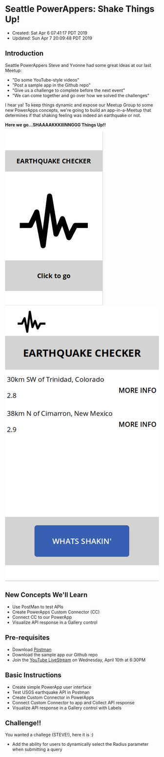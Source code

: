 # Seattle PowerAppers: Shake Things Up!

- Created: Sat Apr 6 07:41:17 PDT 2019
- Updated: Sun Apr 7 20:09:48 PDT 2019

## Introduction

Seattle PowerAppers Steve and Yvonne had some great ideas at our last Meetup:

- "Do some YouTube-style videos"
- "Post a sample app in the Github repo"
- "Give us a challenge to complete before the next event"
- "We can come together and go over how we solved the challenges"

I hear ya! To keep things dynamic and expose our Meetup Group to some new PowerApps concepts, we're going to build an app-in-a-Meetup that determines if that shaking feeling was indeed an earthquake or not. 

**Here we go...SHAAAAKKKIIINNGGG Things Up!!**

![](./assets/screenshots/2019-04-07-19-35-55.png)
![](./assets/screenshots/2019-04-07-19-37-17.png)

## New Concepts We'll Learn

- Use PostMan to test APIs
- Create PowerApps Custom Connector (CC)
- Connect CC to our PowerApp
- Visualize API response in a Gallery control

## Pre-requisites

- Download [Postman](https://www.getpostman.com/downloads/)
- Download the sample app our Github repo
- Join the [YouTube LiveStream](https://youtu.be/ybK4tCwZAM4) on Wednesday, April 10th at 6:30PM

## Basic Instructions

- Create simple PowerApp user interface
- Test USGS earthquake API in Postman
- Create Custom Connector in PowerApps
- Connect Custom Connector to app and Collect API response
- Visualize API response in a Gallery control with Labels

## Challenge!!

You wanted a challege (STEVE!), here it is :)

- Add the ability for users to dynamically select the Radius parameter when submitting a query